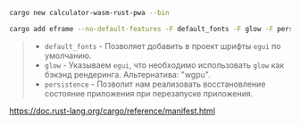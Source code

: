 ```bash
cargo new calculator-wasm-rust-pwa --bin
```


```bash
cargo add eframe --no-default-features -F default_fonts -F glow -F persistence
```

> - `default_fonts` - Позволяет добавить в проект шрифты `egui` по умолчанию.
> - `glow` - Указываем `egui`, что необходимо использовать `glow` как бэкэнд рендеринга. Альтернатива: "wgpu".
>- `persistence` - Позволит нам реализовать восстановление состояние приложения при перезапуске приложения.



https://doc.rust-lang.org/cargo/reference/manifest.html